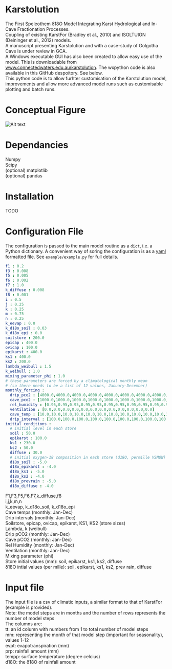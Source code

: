 # Karstolution
The First Speleothem δ18O Model Integrating Karst Hydrological and In-Cave Fractionation Processes.  
Coupling of existing KarstFor (Bradley et al., 2010) and ISOLTUION (Deininger et al., 2012) models.   
A manuscript presenting Karstolution and with a case-study of Golgotha Cave is under review in GCA.  
A Windows executable GUI has also been created to allow easy use of the model. This is downloadable from www.connectedwaters.edu.au/karstolution. The wxpython code is also available in this GitHub despoitory. See below.  
This python code is to allow furhter customisation of the Karstolution model, improvements and allow more advanced model runs such as customisable plotting and batch runs.  

# Conceptual Figure
![Alt text](https://cloud.githubusercontent.com/assets/19680492/15954071/f8490ce4-2f15-11e6-822b-d1087f8248a9.png "Karstolution Conceptual Figure")

# Dependancies
Numpy  
Scipy  
(optional) matplotlib  
(optional) pandas  

# Installation

TODO

# Configuration File

The configuration is passed to the main model routine as a `dict`, i.e. a Python dictionary.
A convenient way of soring the configuration is as a [yaml](http://yaml.org/) formatted file.
See `example/example.py` for full details.

```yaml
f1 : 0.2
f3 : 0.008
f5 : 0.005
f6 : 0.002
f7 : 1.0
k_diffuse : 0.008
f8 : 0.001
i : 0.5
j : 0.25
k : 0.25
m : 0.75
n : 0.25
k_eevap : 0.0
k_d18o_soil : 0.03
k_d18o_epi : 0.0
soilstore : 200.0
epicap : 400.0
ovicap : 100.0
epikarst : 400.0
ks1 : 400.0
ks2 : 200.0
lambda_weibull : 1.5
k_weibull : 1.0
mixing_parameter_phi : 1.0
# these parameters are forced by a climatological monthly mean
# (so there needs to be a list of 12 values, January-December)
monthly_forcing : 
  drip_pco2 : [4000.0,4000.0,4000.0,4000.0,4000.0,4000.0,4000.0,4000.0,4000.0,4000.0,4000.0,4000.0]
  cave_pco2 : [1000.0,1000.0,1000.0,1000.0,1000.0,1000.0,1000.0,1000.0,1000.0,1000.0,1000.0,1000.0]
  rel_humidity : [0.95,0.95,0.95,0.95,0.95,0.95,0.95,0.95,0.95,0.95,0.95,0.95]
  ventilation : [0.0,0.0,0.0,0.0,0.0,0.0,0.0,0.0,0.0,0.0,0.0,0.0]
  cave_temp : [10.0,10.0,10.0,10.0,10.0,10.0,10.0,10.0,10.0,10.0,10.0,10.0]
  drip_interval : [100.0,100.0,100.0,100.0,100.0,100.0,100.0,100.0,100.0,100.0,100.0,100.0]
initial_conditions :
  # initial level in each store
  soil : 50.0
  epikarst : 100.0
  ks1 : 230.0
  ks2 : 50.0
  diffuse : 30.0
  # initial oxygen-18 composition in each store (d18O, permille VSMOW)
  d18o_soil : -5.0
  d18o_epikarst : -4.0
  d18o_ks1 : -5.0
  d18o_ks2 : -4.0
  d18o_prevrain : -5.0
  d18o_diffuse : -4.0
```  
F1,F3,F5,F6,F7,k_diffuse,f8  
i,j,k,m,n  
k_eevap, k_d18o_soil, k_d18o_epi  
Cave temps (monthly: Jan-Dec)  
Drip intervals (monthly: Jan-Dec)  
Soilstore, epicap, ovicap, epikarst, KS1, KS2 (store sizes)  
Lambda, k (weibull)  
Drip pCO2 (monthly: Jan-Dec)  
Cave pCO2 (monthly: Jan-Dec)  
Rel Humidity (monthly: Jan-Dec)  
Ventilation (monthly: Jan-Dec)  
Mixing parameter (phi)  
Store initial values (mm): soil, epikarst, ks1, ks2, diffuse  
δ18O intial values (per mille):  soil, epikarst, ks1, ks2, prev rain, diffuse  

# Input file
The input file is a csv of climatic inputs, a similar format to that of KarstFor (example is provided).  
Note: the model steps are in months and the number of rows represents the number of model steps   
The columns are:  
tt: an id column with numbers from 1 to total number of model steps  
mm: representing the month of that model step (important for seasonality), values 1-12  
evpt: evapotranspiration (mm)  
prp: rainfall amount (mm)  
tempp: surface temperature (degree celcius)  
d18O: the δ18O of rainfall amount  

